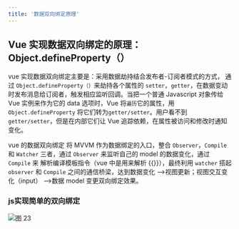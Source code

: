 ```yaml
---
title: '数据双向绑定原理'
---
```


## Vue 实现数据双向绑定的原理：Object.defineProperty（）

vue 实现数据双向绑定主要是：采用数据劫持结合发布者-订阅者模式的方式，
通过 `Object.defineProperty（）`来劫持各个属性的 `setter`，`getter`，在数据变动时发布消息给订阅者，触发相应监听回调。当把一个普通 Javascript 对象传给 Vue 实例来作为它的 data 选项时，Vue 将`遍历`它的属性，用 `Object.defineProperty` 将它们转为`getter/setter`。用户看不到 `getter/setter`，但是在内部它们让 Vue 追踪依赖，在属性被访问和修改时通知变化。

vue 的数据双向绑定 将 MVVM 作为数据绑定的入口，整合 `Observer`，`Compile` 和
`Watcher` 三者，通过 `Observer` 来监听自己的 model 的数据变化，通过 `Compile` 来
解析编译模板指令（vue 中是用来解析 {{}}），最终利用 `watcher` 搭起 `observer` 和
`Compile` 之间的通信桥梁，达到数据变化 —>视图更新；视图交互变化（input） —>数据 model 变更双向绑定效果。

### js实现简单的双向绑定

![图 23](https://gitee.com/wongabner/picgo/raw/master/2021-03-23-19-18-30.png)  
